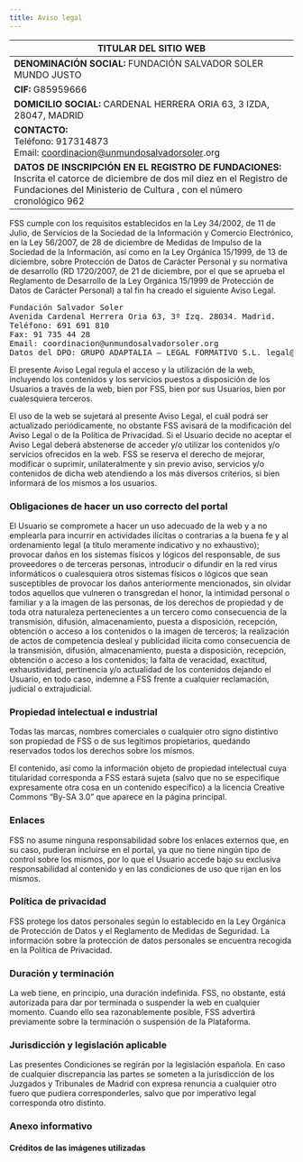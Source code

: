 ```yaml
---
title: Aviso legal
---
```


<md-content>

| TITULAR DEL SITIO WEB                                                                                                                                                                         |
|-----------------------------------------------------------------------------------------------------------------------------------------------------------------------------------------------|
| **DENOMINACIÓN SOCIAL:** FUNDACIÓN SALVADOR SOLER MUNDO JUSTO                                                                                                                                     |
| **CIF:** G85959666                                                                                                                                                                                |
| **DOMICILIO SOCIAL:** CARDENAL HERRERA ORIA 63, 3 IZDA, 28047, MADRID                                                                                                                             |
| **CONTACTO:** <br>Teléfono: 917314873 <br> Email: [coordinacion@unmundosalvadorsoler](mailto:coordinacion@unmundosalvadorsoler).org                                                                                                                   |
| **DATOS DE INSCRIPCIÓN EN EL REGISTRO DE FUNDACIONES:** <br>Inscrita el catorce de diciembre de dos mil diez en el Registro de Fundaciones del Ministerio de Cultura , con el número cronológico 962 |

FSS cumple con los requisitos establecidos en la Ley 34/2002, de 11 de Julio, de Servicios de la Sociedad de la Información y Comercio Electrónico, en la Ley 56/2007, de 28 de diciembre de Medidas de Impulso de la Sociedad de la Información, así como en la Ley Orgánica 15/1999, de 13 de diciembre, sobre Protección de Datos de Carácter Personal y su normativa de desarrollo (RD 1720/2007, de 21 de diciembre, por el que se aprueba el Reglamento de Desarrollo de la Ley Orgánica 15/1999 de Protección de Datos de Carácter Personal) a tal fin ha creado el siguiente Aviso Legal.

<pre>
Fundación Salvador Soler
Avenida Cardenal Herrera Oria 63, 3º Izq. 28034. Madrid.
Teléfono: 691 691 810
Fax: 91 735 44 28
Email: coordinacion@unmundosalvadorsoler.org
Datos del DPO: GRUPO ADAPTALIA – LEGAL FORMATIVO S.L. legal@grupoadaptalia.es 91 553 34 08
</pre>

El presente Aviso Legal regula el acceso y la utilización de la web, incluyendo los contenidos y los servicios puestos a disposición de los Usuarios a través de la web, bien por FSS, bien por sus Usuarios, bien por cualesquiera terceros.

El uso de la web se sujetará al presente Aviso Legal, el cuál podrá ser actualizado periódicamente, no obstante FSS avisará de la modificación del Aviso Legal o de la Política de Privacidad. Si el Usuario decide no aceptar el Aviso Legal deberá abstenerse de acceder y/o utilizar los contenidos y/o servicios ofrecidos en la web. FSS se reserva el derecho de mejorar, modificar o suprimir, unilateralmente y sin previo aviso, servicios y/o contenidos de dicha web atendiendo a los más diversos criterios, si bien informará de los mismos a los usuarios.

### Obligaciones de hacer un uso correcto del portal

El Usuario se compromete a hacer un uso adecuado de la web y a no emplearla para incurrir en actividades ilícitas o contrarias a la buena fe y al ordenamiento legal (a título meramente indicativo y no exhaustivo); provocar daños en los sistemas físicos y lógicos del responsable, de sus proveedores o de terceras personas, introducir o difundir en la red virus informáticos o cualesquiera otros sistemas físicos o lógicos que sean susceptibles de provocar los daños anteriormente mencionados, sin olvidar todos aquellos que vulneren o transgredan el honor, la intimidad personal o familiar y a la imagen de las personas, de los derechos de propiedad y de toda otra naturaleza pertenecientes a un tercero como consecuencia de la transmisión, difusión, almacenamiento, puesta a disposición, recepción, obtención o acceso a los contenidos o la imagen de terceros; la realización de actos de competencia desleal y publicidad ilícita como consecuencia de la transmisión, difusión, almacenamiento, puesta a disposición, recepción, obtención o acceso a los contenidos; la falta de veracidad, exactitud, exhaustividad, pertinencia y/o actualidad de los contenidos dejando el Usuario, en todo caso, indemne a FSS frente a cualquier reclamación, judicial o extrajudicial.

### Propiedad intelectual e industrial

Todas las marcas, nombres comerciales o cualquier otro signo distintivo son propiedad de FSS o de sus legítimos propietarios, quedando reservados todos los derechos sobre los mismos.

El contenido, así como la información objeto de propiedad intelectual cuya titularidad corresponda a FSS estará sujeta (salvo que no se especifique expresamente otra cosa en un contenido específico) a la licencia Creative Commons “By-SA 3.0” que aparece en la página principal.

### Enlaces

FSS no asume ninguna responsabilidad sobre los enlaces externos que, en su caso, pudieran incluirse en el portal, ya que no tiene ningún tipo de control sobre los mismos, por lo que el Usuario accede bajo su exclusiva responsabilidad al contenido y en las condiciones de uso que rijan en los mismos.

### Política de privacidad

FSS protege los datos personales según lo establecido en la Ley Orgánica de Protección de Datos y el Reglamento de Medidas de Seguridad. La información sobre la protección de datos personales se encuentra recogida en la Política de Privacidad.

### Duración y terminación

La web tiene, en principio, una duración indefinida. FSS, no obstante, está autorizada para dar por terminada o suspender la web en cualquier momento. Cuando ello sea razonablemente posible, FSS advertirá previamente sobre la terminación o suspensión de la Plataforma.

### Jurisdicción y legislación aplicable

Las presentes Condiciones se regirán por la legislación española. En caso de cualquier discrepancia las partes se someten a la jurisdicción de los Juzgados y Tribunales de Madrid con expresa renuncia a cualquier otro fuero que pudiera corresponderles, salvo que por imperativo legal corresponda otro distinto.

### Anexo informativo

#### Créditos de las imágenes utilizadas
</md-content>
